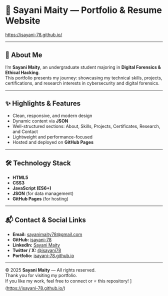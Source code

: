 # 🌟 Sayani Maity — Portfolio & Resume Website  

https://isayani-78.github.io/

---

## 👤 About Me  
I’m **Sayani Maity**, an undergraduate student majoring in **Digital Forensics & Ethical Hacking**.  
This portfolio presents my journey: showcasing my technical skills, projects, certifications, and research interests in cybersecurity and digital forensics.

---

## ✨ Highlights & Features  
- Clean, responsive, and modern design  
- Dynamic content via **JSON**  
- Well-structured sections: About, Skills, Projects, Certificates, Research, and Contact  
- Lightweight and performance-focused  
- Hosted and deployed on **GitHub Pages**

---

## 🛠 Technology Stack  
- **HTML5**  
- **CSS3**  
- **JavaScript (ES6+)**  
- **JSON** (for data management)  
- **GitHub Pages** (for hosting)

---

## 📬 Contact & Social Links  
- **Email:** sayanimaity78@gmail.com  
- **GitHub:** [isayani-78](https://github.com/isayani-78)  
- **LinkedIn:** [Sayani Maity](https://www.linkedin.com/in/sayani-maity-/)  
- **Twitter / X:** [@isayani78](https://twitter.com/isayani78)  
- **Portfolio:** [isayani-78.github.io](https://isayani-78.github.io/)  

---

© 2025 **Sayani Maity** — All rights reserved.  
Thank you for visiting my portfolio.  
If you like my work, feel free to connect or ⭐ this repository!
](https://isayani-78.github.io/)

